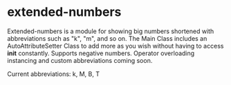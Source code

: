# extended-numbers
Extended-numbers is a module for showing big numbers shortened with abbreviations such as "k", "m", and so on. The Main Class includes an AutoAttributeSetter Class to add more as you wish without having to access __init__ constantly.  Supports negative numbers. Operator overloading instancing and custom abbreviations coming soon.  

Current abbreviations: k, M, B, T
